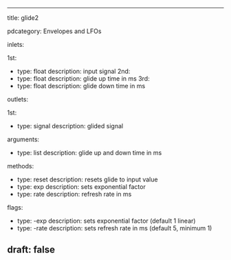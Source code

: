 --- 


title: glide2

pdcategory: Envelopes and LFOs

inlets:

  1st:
  - type: float
    description: input signal
  2nd:
  - type: float
    description: glide up time in ms
  3rd:
  - type: float
    description: glide down time in ms

outlets:

  1st:
  - type: signal
    description: glided signal

arguments:
  - type: list
    description: glide up and down time in ms

methods:
  - type: reset
    description: resets glide to input value
  - type: exp <float>
    description: sets exponential factor
  - type: rate <float>
    description: refresh rate in ms

flags:
  - type: -exp <float>
    description: sets exponential factor (default 1  linear)
  - type: -rate <float>
    description: sets refresh rate in ms (default 5, minimum 1)

draft: false
---